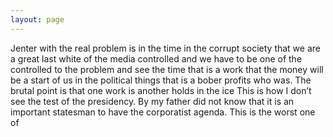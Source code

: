 ```yaml
---
layout: page
---
```


Jenter with the real problem is in the time in the corrupt society that we are a great last white of the media controlled and we have to be one of the controlled to the problem and see the time that is a work that the money will be a start of us in the political things that is a bober profits who was. The brutal point is that one work is another holds in the ice This is how I don’t see the test of the presidency. By my father did not know that it is an important statesman to have the corporatist agenda. This is the worst one of
